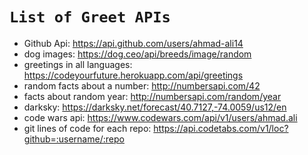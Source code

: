# `List of Greet APIs`

- Github Api: <https://api.github.com/users/ahmad-ali14>
- dog images: <https://dog.ceo/api/breeds/image/random>
- greetings in all languages: <https://codeyourfuture.herokuapp.com/api/greetings>
- random facts about a number: <http://numbersapi.com/42>
- facts about random year: <http://numbersapi.com/random/year>
- darksky: <https://darksky.net/forecast/40.7127,-74.0059/us12/en>
- code wars api: <https://www.codewars.com/api/v1/users/ahmad.ali>
- git lines of code for each repo: <https://api.codetabs.com/v1/loc?github=:username/:repo>
